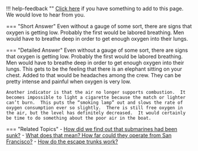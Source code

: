!!! help-feedback ""
    [Click here](https://other.example.com/feedback) if you have something to add to this page. We would love to hear from you.

=== "Short Answer"
    Even without a gauge of some sort, there are signs that oxygen is getting low. Probably the first would be labored breathing. Men would have to breathe deep in order to get enough oxygen into their lungs.

=== "Detailed Answer"
    Even without a gauge of some sort, there are signs that oxygen is getting low.  Probably the first would be labored breathing.  Men would have to breathe deep in order to get enough oxygen into their lungs.  This gets to be the feeling that there is an elephant sitting on your chest.  Added to that would be headaches among the crew.  They can be pretty intense and painful when oxygen is very low.
    
    Another indicator is that the air no longer supports combustion.  It becomes impossible to light a cigarette because the match or lighter can’t burn.  This puts the “smoking lamp” out and slows the rate of oxygen consumption ever so slightly.  There is still free oxygen in the air, but the level has definitely decreased.  It would certainly be time to do something about the poor air in the boat.

=== "Related Topics"
    - [How did we find out that submarines had been sunk?](./how-did-we-find-out-that-submarines-had-been-sunk.md)
    - [What does that mean?  How far could they operate from San Francisco?](./what-does-that-mean-how-far-could-they-operate-from-san-francisco.md)
    - [How do the escape trunks work?](./how-do-the-escape-trunks-work.md)
